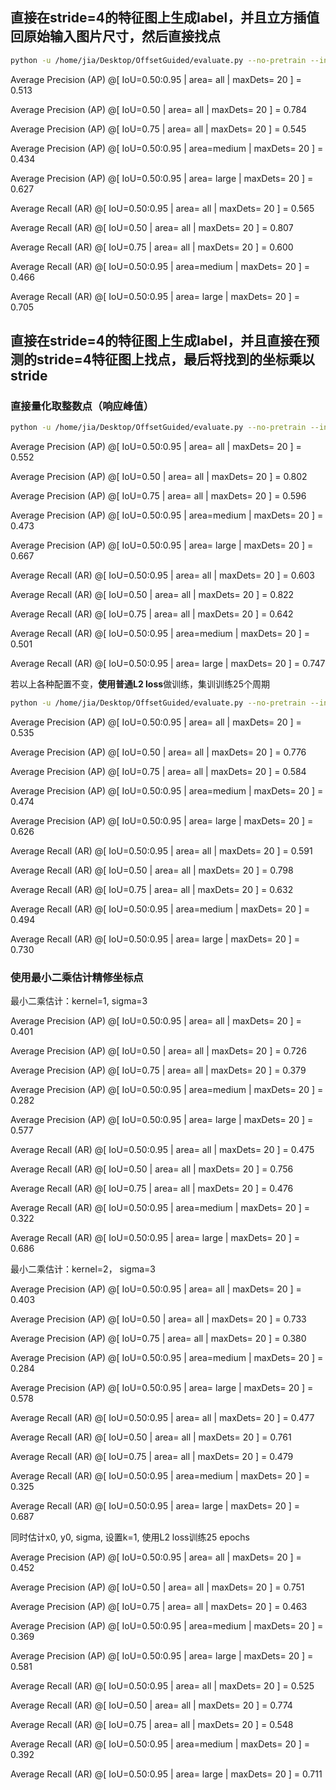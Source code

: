 直接在stride=4的特征图上生成label，并且立方插值回原始输入图片尺寸，然后直接找点
----------------------------------------------

```sh
python -u /home/jia/Desktop/OffsetGuided/evaluate.py --no-pretrain --initialize-whole False --checkpoint-whole link2checkpoints_storage/PoseNet_4_epoch.pth --resume --sqrt-re --batch-size 16 --loader-workers 8 --dataset val --thre-hmp 0.06 --topk 32 --headnets hmp omp --dist-max 20 --dataset val
```

Average Precision (AP) @[ IoU=0.50:0.95 | area= all | maxDets= 20 ] = 0.513

 Average Precision (AP) @[ IoU=0.50 | area= all | maxDets= 20 ] = 0.784

 Average Precision (AP) @[ IoU=0.75 | area= all | maxDets= 20 ] = 0.545

 Average Precision (AP) @[ IoU=0.50:0.95 | area=medium | maxDets= 20 ] = 0.434

 Average Precision (AP) @[ IoU=0.50:0.95 | area= large | maxDets= 20 ] = 0.627

 Average Recall (AR) @[ IoU=0.50:0.95 | area= all | maxDets= 20 ] = 0.565

 Average Recall (AR) @[ IoU=0.50 | area= all | maxDets= 20 ] = 0.807

 Average Recall (AR) @[ IoU=0.75 | area= all | maxDets= 20 ] = 0.600

 Average Recall (AR) @[ IoU=0.50:0.95 | area=medium | maxDets= 20 ] = 0.466

 Average Recall (AR) @[ IoU=0.50:0.95 | area= large | maxDets= 20 ] = 0.705

直接在stride=4的特征图上生成label，并且直接在预测的stride=4特征图上找点，最后将找到的坐标乘以stride
---------------------------------------------------------------

### 直接量化取整数点（响应峰值）

```sh
python -u /home/jia/Desktop/OffsetGuided/evaluate.py --no-pretrain --initialize-whole False --checkpoint-whole link2checkpoints_storage/PoseNet_4_epoch.pth --resume --sqrt-re --batch-size 16 --loader-workers 8 --dataset val --thre-hmp 0.06 --topk 32 --headnets hmp omp --dist-max 20 --dataset val
```

Average Precision (AP) @[ IoU=0.50:0.95 | area= all | maxDets= 20 ] = 0.552

 Average Precision (AP) @[ IoU=0.50 | area= all | maxDets= 20 ] = 0.802

 Average Precision (AP) @[ IoU=0.75 | area= all | maxDets= 20 ] = 0.596

 Average Precision (AP) @[ IoU=0.50:0.95 | area=medium | maxDets= 20 ] = 0.473

 Average Precision (AP) @[ IoU=0.50:0.95 | area= large | maxDets= 20 ] = 0.667

 Average Recall (AR) @[ IoU=0.50:0.95 | area= all | maxDets= 20 ] = 0.603

 Average Recall (AR) @[ IoU=0.50 | area= all | maxDets= 20 ] = 0.822

 Average Recall (AR) @[ IoU=0.75 | area= all | maxDets= 20 ] = 0.642

 Average Recall (AR) @[ IoU=0.50:0.95 | area=medium | maxDets= 20 ] = 0.501

 Average Recall (AR) @[ IoU=0.50:0.95 | area= large | maxDets= 20 ] = 0.747

若以上各种配置不变，**使用普通L2 loss**做训练，集训训练25个周期

```sh
python -u /home/jia/Desktop/OffsetGuided/evaluate.py --no-pretrain --initialize-whole False --checkpoint-whole link2checkpoints_storage/PoseNet_24_epoch.pth --resume --sqrt-re --batch-size 16 --loader-workers 8 --dataset val --thre-hmp 0.06 --topk 32 --headnets hmp omp --dist-max 20 --dataset val
```

Average Precision (AP) @[ IoU=0.50:0.95 | area= all | maxDets= 20 ] = 0.535

 Average Precision (AP) @[ IoU=0.50 | area= all | maxDets= 20 ] = 0.776

 Average Precision (AP) @[ IoU=0.75 | area= all | maxDets= 20 ] = 0.584

 Average Precision (AP) @[ IoU=0.50:0.95 | area=medium | maxDets= 20 ] = 0.474

 Average Precision (AP) @[ IoU=0.50:0.95 | area= large | maxDets= 20 ] = 0.626

 Average Recall (AR) @[ IoU=0.50:0.95 | area= all | maxDets= 20 ] = 0.591

 Average Recall (AR) @[ IoU=0.50 | area= all | maxDets= 20 ] = 0.798

 Average Recall (AR) @[ IoU=0.75 | area= all | maxDets= 20 ] = 0.632

 Average Recall (AR) @[ IoU=0.50:0.95 | area=medium | maxDets= 20 ] = 0.494

 Average Recall (AR) @[ IoU=0.50:0.95 | area= large | maxDets= 20 ] = 0.730





### 使用最小二乘估计精修坐标点

最小二乘估计：kernel=1, sigma=3

Average Precision (AP) @[ IoU=0.50:0.95 | area= all | maxDets= 20 ] = 0.401

 Average Precision (AP) @[ IoU=0.50 | area= all | maxDets= 20 ] = 0.726

 Average Precision (AP) @[ IoU=0.75 | area= all | maxDets= 20 ] = 0.379

 Average Precision (AP) @[ IoU=0.50:0.95 | area=medium | maxDets= 20 ] = 0.282

 Average Precision (AP) @[ IoU=0.50:0.95 | area= large | maxDets= 20 ] = 0.577

 Average Recall (AR) @[ IoU=0.50:0.95 | area= all | maxDets= 20 ] = 0.475

 Average Recall (AR) @[ IoU=0.50 | area= all | maxDets= 20 ] = 0.756

 Average Recall (AR) @[ IoU=0.75 | area= all | maxDets= 20 ] = 0.476

 Average Recall (AR) @[ IoU=0.50:0.95 | area=medium | maxDets= 20 ] = 0.322

 Average Recall (AR) @[ IoU=0.50:0.95 | area= large | maxDets= 20 ] = 0.686

最小二乘估计：kernel=2， sigma=3

Average Precision (AP) @[ IoU=0.50:0.95 | area= all | maxDets= 20 ] = 0.403

 Average Precision (AP) @[ IoU=0.50 | area= all | maxDets= 20 ] = 0.733

 Average Precision (AP) @[ IoU=0.75 | area= all | maxDets= 20 ] = 0.380

 Average Precision (AP) @[ IoU=0.50:0.95 | area=medium | maxDets= 20 ] = 0.284

 Average Precision (AP) @[ IoU=0.50:0.95 | area= large | maxDets= 20 ] = 0.578

 Average Recall (AR) @[ IoU=0.50:0.95 | area= all | maxDets= 20 ] = 0.477

 Average Recall (AR) @[ IoU=0.50 | area= all | maxDets= 20 ] = 0.761

 Average Recall (AR) @[ IoU=0.75 | area= all | maxDets= 20 ] = 0.479

 Average Recall (AR) @[ IoU=0.50:0.95 | area=medium | maxDets= 20 ] = 0.325

 Average Recall (AR) @[ IoU=0.50:0.95 | area= large | maxDets= 20 ] = 0.687

同时估计x0, y0, sigma, 设置k=1, 使用L2 loss训练25 epochs

Average Precision (AP) @[ IoU=0.50:0.95 | area= all | maxDets= 20 ] = 0.452

 Average Precision (AP) @[ IoU=0.50 | area= all | maxDets= 20 ] = 0.751

 Average Precision (AP) @[ IoU=0.75 | area= all | maxDets= 20 ] = 0.463

 Average Precision (AP) @[ IoU=0.50:0.95 | area=medium | maxDets= 20 ] = 0.369

 Average Precision (AP) @[ IoU=0.50:0.95 | area= large | maxDets= 20 ] = 0.581

 Average Recall (AR) @[ IoU=0.50:0.95 | area= all | maxDets= 20 ] = 0.525

 Average Recall (AR) @[ IoU=0.50 | area= all | maxDets= 20 ] = 0.774

 Average Recall (AR) @[ IoU=0.75 | area= all | maxDets= 20 ] = 0.548

 Average Recall (AR) @[ IoU=0.50:0.95 | area=medium | maxDets= 20 ] = 0.392

 Average Recall (AR) @[ IoU=0.50:0.95 | area= large | maxDets= 20 ] = 0.711





